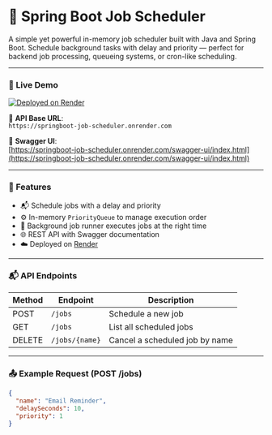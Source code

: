 # 🧠 Spring Boot Job Scheduler

A simple yet powerful in-memory job scheduler built with Java and Spring Boot. Schedule background tasks with delay and priority — perfect for backend job processing, queueing systems, or cron-like scheduling.

---

### 🚀 Live Demo

[![Deployed on Render](https://img.shields.io/badge/render-live-success?logo=render&style=flat-square)](https://springboot-job-scheduler.onrender.com)

🔗 **API Base URL**:  
`https://springboot-job-scheduler.onrender.com`

📘 **Swagger UI**:  
[https://springboot-job-scheduler.onrender.com/swagger-ui/index.html](https://springboot-job-scheduler.onrender.com/swagger-ui/index.html)

---

### 🔧 Features

- 📬 Schedule jobs with a delay and priority
- ⚙️ In-memory `PriorityQueue` to manage execution order
- 🔁 Background job runner executes jobs at the right time
- 🌐 REST API with Swagger documentation
- ☁️ Deployed on [Render](https://render.com)

---

### 📬 API Endpoints

| Method | Endpoint           | Description                      |
|--------|--------------------|----------------------------------|
| POST   | `/jobs`            | Schedule a new job               |
| GET    | `/jobs`            | List all scheduled jobs          |
| DELETE | `/jobs/{name}`     | Cancel a scheduled job by name   |

---

### 📤 Example Request (POST /jobs)

```json
{
  "name": "Email Reminder",
  "delaySeconds": 10,
  "priority": 1
}
